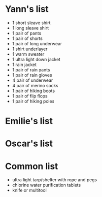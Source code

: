Yann's list
===========
* 1 short sleave shirt
* 1 long sleave shirt
* 1 pair of pants
* 1 pair of shorts
* 1 pair of long underwear
* 1 shirt underlayer
* 1 warm sweater
* 1 ultra light down jacket
* 1 rain jacket
* 1 pair of rain pants
* 1 pair of rain gloves
* 4 pair of underwear
* 4 pair of merino socks
* 1 pair of hiking boots
* 1 pair of flip flops
* 1 pair of hiking poles


Emilie's list
=============

Oscar's list
============

Common list
===========
* ultra light tarp/shelter with rope and pegs
* chlorine water purification tablets
* knife or multitool
